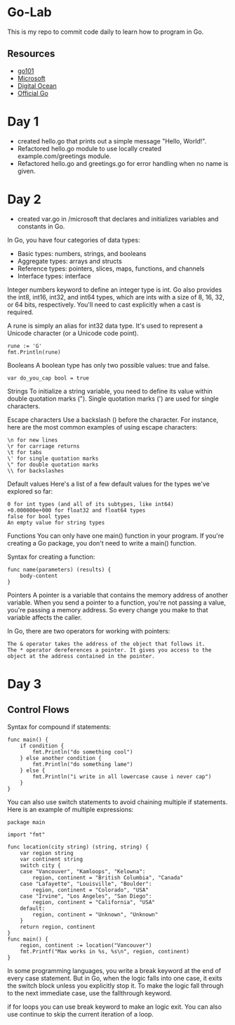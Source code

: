 # Go-Lab
This is my repo to commit code daily to learn how to program in Go.

## Resources
- [go101](https://go101.org/)
- [Microsoft](https://learn.microsoft.com/en-us/training/paths/go-first-steps/)
- [Digital Ocean](https://www.digitalocean.com/community/tutorial-series/how-to-code-in-go)
- [Official Go](https://go.dev/doc/tutorial/)


# Day 1
- created hello.go that prints out a simple message "Hello, World!".
- Refactored hello.go module to use locally created example.com/greetings module.
- Refactored hello.go and greetings.go for error handling when no name is given.

# Day 2
- created var.go in /microsoft that declares and initializes variables and constants in Go.

In Go, you have four categories of data types:
- Basic types: numbers, strings, and booleans
- Aggregate types: arrays and structs
- Reference types: pointers, slices, maps, functions, and channels
- Interface types: interface

Integer numbers
keyword to define an integer type is int. Go also provides the int8, int16, int32, and int64 types, which are ints with a size of 8, 16, 32, or 64 bits, respectively. You'll need to cast explicitly when a cast is required.

A rune is simply an alias for int32 data type. It's used to represent a Unicode character (or a Unicode code point).

    rune := 'G'
    fmt.Println(rune)

Booleans
A boolean type has only two possible values: true and false.
    
    var do_you_cap bool = true

Strings
To initialize a string variable, you need to define its value within double quotation marks ("). Single quotation marks (') are used for single characters.

Escape characters
Use a backslash (\) before the character. For instance, here are the most common examples of using escape characters:

    \n for new lines
    \r for carriage returns
    \t for tabs
    \' for single quotation marks
    \" for double quotation marks
    \\ for backslashes

Default values
Here's a list of a few default values for the types we've explored so far:

    0 for int types (and all of its subtypes, like int64)
    +0.000000e+000 for float32 and float64 types
    false for bool types
    An empty value for string types

Functions
You can only have one main() function in your program. If you're creating a Go package, you don't need to write a main() function.

Syntax for creating a function:

    func name(parameters) (results) {
        body-content
    }

Pointers
A pointer is a variable that contains the memory address of another variable. When you send a pointer to a function, you're not passing a value, you're passing a memory address. So every change you make to that variable affects the caller.

In Go, there are two operators for working with pointers:

    The & operator takes the address of the object that follows it.
    The * operator dereferences a pointer. It gives you access to the object at the address contained in the pointer.

# Day 3
## Control Flows
Syntax for compound if statements:

    func main() {
        if condition {
            fmt.Println("do something cool")
        } else another condition {
            fmt.Println("do something lame")
        } else {
            fmt.Println("i write in all lowercase cause i never cap")
        }
    }

You can also use switch statements to avoid chaining multiple if statements. Here is an example of multiple expressions:

    package main

    import "fmt"

    func location(city string) (string, string) {
        var region string
        var continent string
        switch city {
        case "Vancouver", "Kamloops", "Kelowna":
            region, continent = "British Columbia", "Canada"
        case "Lafayette", "Louisville", "Boulder":
            region, continent = "Colorado", "USA"
        case "Irvine", "Los Angeles", "San Diego":
            region, continent = "California", "USA"
        default:
            region, continent = "Unknown", "Unknown"
        }
        return region, continent
    }
    func main() {
        region, continent := location("Vancouver")
        fmt.Printf("Max works in %s, %s\n", region, continent)
    }

In some programming languages, you write a break keyword at the end of every case statement. But in Go, when the logic falls into one case, it exits the switch block unless you explicitly stop it. To make the logic fall through to the next immediate case, use the fallthrough keyword.

if for loops you can use break keyword to make an logic exit. You can also use continue to skip the current iteration of a loop.

